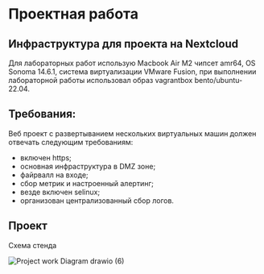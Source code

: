 # Проектная работа
## Инфраструктура для проекта на Nextcloud

Для лабораторных работ использую Macbook Air M2 чипсет amr64, OS Sonoma 14.6.1, система виртуализации VMware Fusion, при выполнении лабораторной работы использовал образ vagrantbox bento/ubuntu-22.04.

## Требования:

Веб проект с развертыванием нескольких виртуальных машин должен отвечать следующим требованиям:
* включен https;
* основная инфраструктура в DMZ зоне;
* файрвалл на входе;
* сбор метрик и настроенный алертинг;
* везде включен selinux;
* организован централизованный сбор логов.


## Проект

Схема стенда

![Project work Diagram drawio (6)](https://github.com/user-attachments/assets/2d2a81a4-2d75-4bf7-87b2-54f78847af09)
